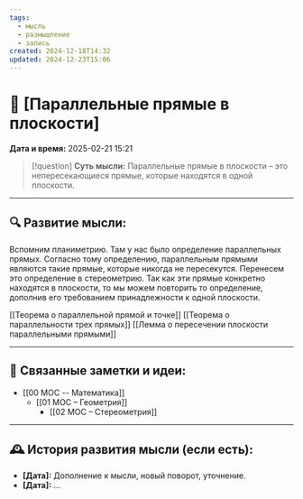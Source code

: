 ```yaml
---
tags:
  - мысль
  - размышление
  - запись
created: 2024-12-18T14:32
updated: 2024-12-23T15:06
---
```


# 💭  [Параллельные прямые в плоскости]

**Дата и время:** 2025-02-21 15:21

> [!question] **Суть мысли:**
> Параллельные прямые в плоскости – это непересекающиеся прямые, которые находятся в одной плоскости.

---

## 🔍 Развитие мысли:

Вспомним планиметрию. Там у нас было определение параллельных прямых. Согласно тому определению, параллельным  прямыми являются такие прямые, которые никогда не пересекутся.
Перенесем это определение в стереометрию. Так как эти прямые конкретно находятся в плоскости, то мы можем повторить то определение, дополнив его требованием принадлежности к одной плоскости.

[[Теорема о параллельной прямой и точке]]
[[Теорема о параллельности трех прямых]]
[[Лемма о пересечении плоскости параллельными прямыми]]

---

## 🔄 Связанные заметки и идеи:

- [[00 MOC -- Математика]]
	- [[01 МОС – Геометрия]]
		- [[02 МОС – Стереометрия]]

---

## 🕰️ История развития мысли (если есть):

* **[Дата]:**  Дополнение к мысли, новый поворот, уточнение.
* **[Дата]:**  ...